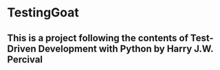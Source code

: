 # TestingGoat

## This is a project following the contents of Test-Driven Development with Python by Harry J.W. Percival